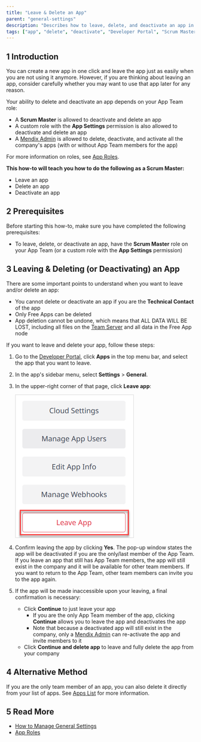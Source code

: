 ```yaml
---
title: "Leave & Delete an App"
parent: "general-settings"
description: "Describes how to leave, delete, and deactivate an app in the Developer Portal."
tags: ["app", "delete", "deactivate", "Developer Portal", "Scrum Master"]
---
```


## 1 Introduction

You can create a new app in one click and leave the app just as easily when you are not using it anymore. However, if you are thinking about leaving an app, consider carefully whether you may want to use that app later for any reason.

Your ability to delete and deactivate an app depends on your App Team role:

* A **Scrum Master** is allowed to deactivate and delete an app
* A custom role with the **App Settings** permission is also allowed to deactivate and delete an app
* A [Mendix Admin](/developerportal/control-center/index#projects) is allowed to delete, deactivate, and activate all the company's apps (with or without App Team members for the app)

For more information on roles, see [App Roles](/developerportal/collaborate/app-roles).

**This how-to will teach you how to do the following as a Scrum Master:**

* Leave an app
* Delete an app
* Deactivate an app

## 2 Prerequisites

Before starting this how-to, make sure you have completed the following prerequisites:

* To leave, delete, or deactivate an app, have the **Scrum Master** role on your App Team (or a custom role with the **App Settings** permission)

## 3 Leaving & Deleting (or Deactivating) an App

There are some important points to understand when you want to leave and/or delete an app:

* You cannot delete or deactivate an app if you are the **Technical Contact** of the app
* Only Free Apps can be deleted
* App deletion cannot be undone, which means that ALL DATA WILL BE LOST, including all files on the [Team Server](/developerportal/develop/team-server) and all data in the Free App node

If you want to leave and delete your app, follow these steps:

1. Go to the [Developer Portal](http://home.mendix.com), click **Apps** in the top menu bar, and select the app that you want to leave.

2. In the app's sidebar menu, select **Settings** > **General**.

3.  In the upper-right corner of that page, click **Leave app**:

	![](attachments/leave-app.png) 

4.  Confirm leaving the app by clicking **Yes**. The pop-up window states the app will be deactivated if you are the only/last member of the App Team. If you leave an app that still has App Team members, the app will still exist in the company and it will be available for other team members. If you want to return to the App Team, other team members can invite you to the app again.
5.  If the app will be made inaccessible upon your leaving, a final confirmation is necessary:

	* Click **Continue** to just leave your app 
		* If you are the only App Team member of the app, clicking **Continue** allows you to leave the app and deactivates the app
		* Note that because a deactivated app will still exist in the company, only a [Mendix Admin](/developerportal/control-center/index) can re-activate the app and invite members to it
	* Click **Continue and delete app** to leave and fully delete the app from your company

## 4 Alternative Method

If you are the only team member of an app, you can also delete it directly from your list of apps. See [Apps List](/developerportal/apps-list/index) for more information.

## 5 Read More

* [How to Manage General Settings](general-settings)
* [App Roles](../collaborate/app-roles)
